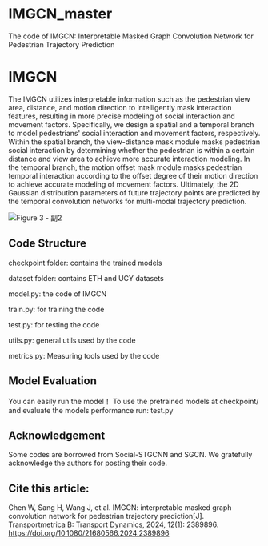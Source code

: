 # IMGCN_master
The code of IMGCN: Interpretable Masked Graph Convolution Network for Pedestrian Trajectory Prediction

# IMGCN
The IMGCN utilizes interpretable information such as the pedestrian view area, distance, and motion direction to intelligently mask interaction features, resulting in more precise modeling of social interaction and movement factors. Specifically, we design a spatial and a temporal branch to model pedestrians' social interaction and movement factors, respectively. Within the spatial branch, the view-distance mask module masks pedestrian social interaction by determining whether the pedestrian is within a certain distance and view area to achieve more accurate interaction modeling. In the temporal branch, the motion offset mask module masks pedestrian temporal interaction according to the offset degree of their motion direction to achieve accurate modeling of movement factors. Ultimately, the 2D Gaussian distribution parameters of future trajectory points are predicted by the temporal convolution networks for multi-modal trajectory prediction.

![Figure 3 - 副2](https://github.com/user-attachments/assets/a42753aa-362a-42d8-b59b-8ba4e7fe0aaf)

## Code Structure
checkpoint folder: contains the trained models

dataset folder: contains ETH and UCY datasets

model.py: the code of IMGCN

train.py: for training the code

test.py: for testing the code

utils.py: general utils used by the code

metrics.py: Measuring tools used by the code

## Model Evaluation
You can easily run the model！ To use the pretrained models at checkpoint/ and evaluate the models performance run:  test.py

## Acknowledgement
Some codes are borrowed from Social-STGCNN and SGCN. We gratefully acknowledge the authors for posting their code.


## Cite this article:
Chen W, Sang H, Wang J, et al. IMGCN: interpretable masked graph convolution network for pedestrian trajectory prediction[J]. Transportmetrica B: Transport Dynamics, 2024, 12(1): 2389896. https://doi.org/10.1080/21680566.2024.2389896
